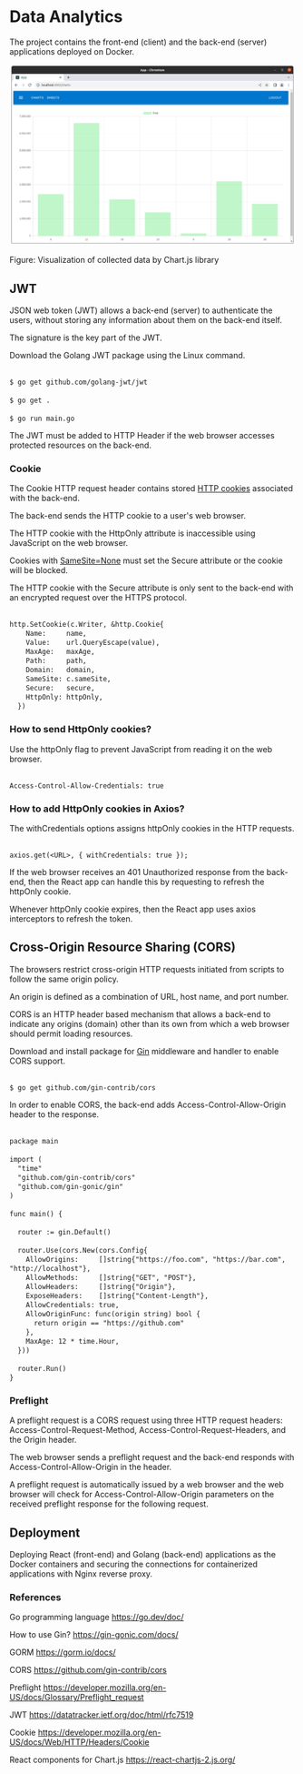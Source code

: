 # Data Analytics

The project contains the front-end (client) and the back-end (server) applications deployed on Docker.

![alt text](https://github.com/jylhakos/miscellaneous/blob/main/DataAnalytics/CHARTJS.png?raw=true)

Figure: Visualization of collected data by Chart.js library

## JWT

JSON web token (JWT) allows a back-end (server) to authenticate the users, without storing any information about them on the back-end itself.

The signature is the key part of the JWT.

Download the Golang JWT package using the Linux command.

```

$ go get github.com/golang-jwt/jwt

$ go get .

$ go run main.go

```

The JWT must be added to HTTP Header if the web browser accesses protected resources on the back-end.

### Cookie

The Cookie HTTP request header contains stored [HTTP cookies](https://developer.mozilla.org/en-US/docs/Web/HTTP/Cookies) associated with the back-end.

The back-end sends the HTTP cookie to a user's web browser.

The HTTP cookie with the HttpOnly attribute is inaccessible using JavaScript on the web browser.

Cookies with [SameSite=None](https://developer.mozilla.org/en-US/docs/Web/HTTP/Headers/Set-Cookie/SameSite) must set the Secure attribute or the cookie will be blocked.

The HTTP cookie with the Secure attribute is only sent to the back-end with an encrypted request over the HTTPS protocol.

```

http.SetCookie(c.Writer, &http.Cookie{
    Name:     name,
    Value:    url.QueryEscape(value),
    MaxAge:   maxAge,
    Path:     path,
    Domain:   domain,
    SameSite: c.sameSite,
    Secure:   secure,
    HttpOnly: httpOnly,
  })

```

### How to send HttpOnly cookies?

Use the httpOnly flag to prevent JavaScript from reading it on the web browser.

```

Access-Control-Allow-Credentials: true

```

### How to add HttpOnly cookies in Axios?

The withCredentials options assigns httpOnly cookies in the HTTP requests.

```

axios.get(<URL>, { withCredentials: true });

```
If the web browser receives an 401 Unauthorized response from the back-end, then the React app can handle this by requesting to refresh the httpOnly cookie.

Whenever httpOnly cookie expires, then the React app uses axios interceptors to refresh the token.

## Cross-Origin Resource Sharing (CORS)

The browsers restrict cross-origin HTTP requests initiated from scripts to follow the same origin policy.

An origin is defined as a combination of URL, host name, and port number. 

CORS is an HTTP header based mechanism that allows a back-end to indicate any origins (domain) other than its own from which a web browser should permit loading resources.

Download and install package for [Gin](https://github.com/gin-gonic/gin/blob/master/context.go) middleware and handler to enable CORS support.

```

$ go get github.com/gin-contrib/cors

```

In order to enable CORS, the back-end adds Access-Control-Allow-Origin header to the response.

```

package main

import (
  "time"
  "github.com/gin-contrib/cors"
  "github.com/gin-gonic/gin"
)

func main() {

  router := gin.Default()

  router.Use(cors.New(cors.Config{
    AllowOrigins:     []string{"https://foo.com", "https://bar.com", "http://localhost"},
    AllowMethods:     []string{"GET", "POST"},
    AllowHeaders:     []string{"Origin"},
    ExposeHeaders:    []string{"Content-Length"},
    AllowCredentials: true,
    AllowOriginFunc: func(origin string) bool {
      return origin == "https://github.com"
    },
    MaxAge: 12 * time.Hour,
  }))

  router.Run()
}

```

### Preflight

A preflight request is a CORS request using three HTTP request headers: Access-Control-Request-Method, Access-Control-Request-Headers, and the Origin header.

The web browser sends a preflight request and the back-end responds with Access-Control-Allow-Origin in the header.

A preflight request is automatically issued by a web browser and the web browser will check for Access-Control-Allow-Origin parameters on the received preflight response for the following request.

## Deployment

Deploying React (front-end) and Golang (back-end) applications as the Docker containers and securing the connections for containerized applications with Nginx reverse proxy.

### References

Go programming language https://go.dev/doc/

How to use Gin? https://gin-gonic.com/docs/

GORM https://gorm.io/docs/

CORS https://github.com/gin-contrib/cors

Preflight https://developer.mozilla.org/en-US/docs/Glossary/Preflight_request

JWT https://datatracker.ietf.org/doc/html/rfc7519

Cookie https://developer.mozilla.org/en-US/docs/Web/HTTP/Headers/Cookie

React components for Chart.js https://react-chartjs-2.js.org/
